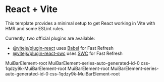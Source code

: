 # React + Vite

This template provides a minimal setup to get React working in Vite with HMR and some ESLint rules.

Currently, two official plugins are available:

- [@vitejs/plugin-react](https://github.com/vitejs/vite-plugin-react/blob/main/packages/plugin-react/README.md) uses [Babel](https://babeljs.io/) for Fast Refresh
- [@vitejs/plugin-react-swc](https://github.com/vitejs/vite-plugin-react-swc) uses [SWC](https://swc.rs/) for Fast Refresh


MuiBarElement-root MuiBarElement-series-auto-generated-id-0 css-1qdzy9k-MuiBarElement-root
MuiBarElement-root MuiBarElement-series-auto-generated-id-0 css-1qdzy9k-MuiBarElement-root